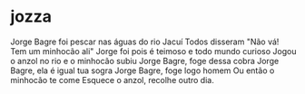 # jozza
Jorge Bagre foi pescar nas águas do rio Jacuí Todos disseram "Não vá! Tem um minhocão ali" Jorge foi pois é teimoso e todo mundo curioso Jogou o anzol no rio e o minhocão subiu Jorge Bagre, foge dessa cobra Jorge Bagre, ela é igual tua sogra Jorge Bagre, foge logo homem Ou então o minhocão te come Esquece o anzol, recolhe outro dia.
